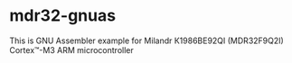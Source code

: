 # mdr32-gnuas
This is GNU Assembler example for Milandr К1986ВЕ92QI (MDR32F9Q2I) Cortex™-M3 ARM microcontroller
